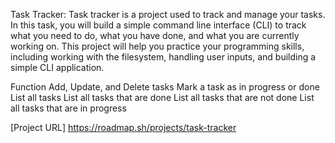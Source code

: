 Task Tracker:
Task tracker is a project used to track and manage your tasks. In this task, you will build a simple command line interface (CLI) to track what you need to do, what you have done, and what you are currently working on. This project will help you practice your programming skills, including working with the filesystem, handling user inputs, and building a simple CLI application.

Function
Add, Update, and Delete tasks
Mark a task as in progress or done
List all tasks
List all tasks that are done
List all tasks that are not done
List all tasks that are in progress

[Project URL]
https://roadmap.sh/projects/task-tracker
